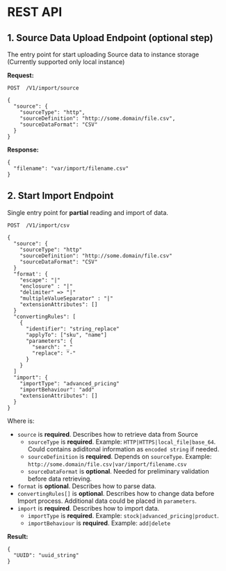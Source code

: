# REST API

## 1. Source Data Upload Endpoint (optional step)

The entry point for start uploading Source data to instance storage (Currently supported only local instance)

**Request:**

`POST  /V1/import/source`

```
{
  "source": {
    "sourceType": "http",
    "sourceDefinition": "http://some.domain/file.csv",
    "sourceDataFormat": "CSV"
  }
}
```

**Response:**

```
{
  "filename": "var/import/filename.csv"
}
```


## 2. Start Import Endpoint

Single entry point for **partial** reading and import of data.

`POST  /V1/import/csv`

```
{
  "source": {
    "sourceType": "http"
    "sourceDefinition": "http://some.domain/file.csv"
    "sourceDataFormat": "CSV"
  }
  "format': {
    "escape": "|"
    "enclosure" : "|"
    "delimiter" => "|"
    "multipleValueSeparator" : "|"
    "extensionAttributes": []
  }
  "convertingRules": [
    {
      "identifier": "string_replace"
      "applyTo": ["sku", "name"]
      "parameters": {
        "search": "_"
        "replace": "-"
      }
    }
  ]
  "import": {
    "importType": "advanced_pricing"
    "importBehaviour": "add"
    "extensionAttributes": []
  }
}
```

Where is:
- `source` is **required**. Describes how to retrieve data from Source
  - `sourceType` is **required**. Example: `HTTP|HTTPS|local_file|base_64`. Could contains adiditonal information as `encoded string` if needed.
  - `sourceDefinition` is **required**. Depends on `sourceType`. Example: `http://some.domain/file.csv|var/import/filename.csv`
  - `sourceDataFormat` is **optional**. Needed for preliminary validation before data retrieving.
- `format` is **optional**. Describes how to parse data.
- `convertingRules[]` is **optional**. Describes how to change data before Import process. Additional data could be placed in `parameters`. 
- `import` is **required**. Describes how to import data.
  - `importType` is **required**. Example: `stock|advanced_pricing|product`.
  - `importBehaviour` is **required**. Example: `add|delete`

**Result:**

```
{
  "UUID": "uuid_string"
}
```
